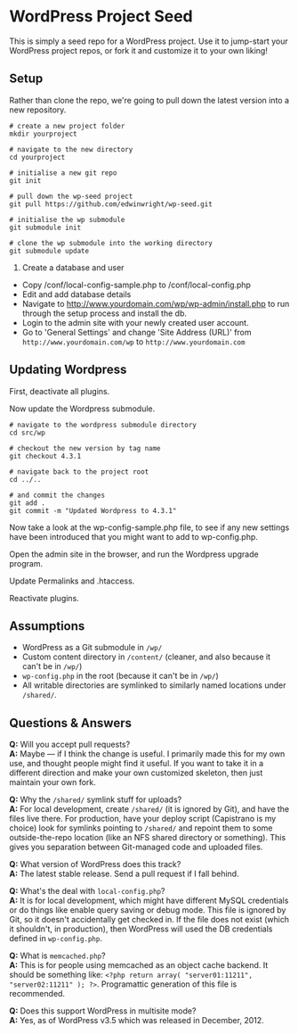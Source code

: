 # WordPress Project Seed

This is simply a seed repo for a WordPress project. Use it to jump-start your WordPress project repos, or fork it and customize it to your own liking!




## Setup

Rather than clone the repo, we're going to pull down the latest version into a new repository.

```
# create a new project folder
mkdir yourproject

# navigate to the new directory
cd yourproject

# initialise a new git repo
git init

# pull down the wp-seed project 
git pull https://github.com/edwinwright/wp-seed.git

# initialise the wp submodule
git submodule init

# clone the wp submodule into the working directory 
git submodule update
```



1. Create a database and user
- Copy /conf/local-config-sample.php to /conf/local-config.php
- Edit and add database details
- Navigate to http://www.yourdomain.com/wp/wp-admin/install.php to run through the setup process and install the db.
- Login to the admin site with your newly created user account.
- Go to 'General Settings' and change 'Site Address (URL)' from `http://www.yourdomain.com/wp` to `http://www.yourdomain.com`




## Updating Wordpress

First, deactivate all plugins.

Now update the Wordpress submodule.

```
# navigate to the wordpress submodule directory
cd src/wp

# checkout the new version by tag name
git checkout 4.3.1

# navigate back to the project root
cd ../..

# and commit the changes
git add .
git commit -m "Updated Wordpress to 4.3.1"
```

Now take a look at the wp-config-sample.php file, to see if any new settings have been introduced that you might want to add to wp-config.php.

Open the admin site in the browser, and run the Wordpress upgrade program.

Update Permalinks and .htaccess.

Reactivate plugins.





## Assumptions

* WordPress as a Git submodule in `/wp/`
* Custom content directory in `/content/` (cleaner, and also because it can't be in `/wp/`)
* `wp-config.php` in the root (because it can't be in `/wp/`)
* All writable directories are symlinked to similarly named locations under `/shared/`.

## Questions & Answers

**Q:** Will you accept pull requests?  
**A:** Maybe — if I think the change is useful. I primarily made this for my own use, and thought people might find it useful. If you want to take it in a different direction and make your own customized skeleton, then just maintain your own fork.

**Q:** Why the `/shared/` symlink stuff for uploads?  
**A:** For local development, create `/shared/` (it is ignored by Git), and have the files live there. For production, have your deploy script (Capistrano is my choice) look for symlinks pointing to `/shared/` and repoint them to some outside-the-repo location (like an NFS shared directory or something). This gives you separation between Git-managed code and uploaded files.

**Q:** What version of WordPress does this track?  
**A:** The latest stable release. Send a pull request if I fall behind.

**Q:** What's the deal with `local-config.php`?  
**A:** It is for local development, which might have different MySQL credentials or do things like enable query saving or debug mode. This file is ignored by Git, so it doesn't accidentally get checked in. If the file does not exist (which it shouldn't, in production), then WordPress will used the DB credentials defined in `wp-config.php`.

**Q:** What is `memcached.php`?  
**A:** This is for people using memcached as an object cache backend. It should be something like: `<?php return array( "server01:11211", "server02:11211" ); ?>`. Programattic generation of this file is recommended.

**Q:** Does this support WordPress in multisite mode?  
**A:** Yes, as of WordPress v3.5 which was released in December, 2012.
